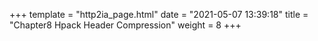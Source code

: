 +++
template = "http2ia_page.html"
date = "2021-05-07 13:39:18"
title = "Chapter8 Hpack Header Compression"
weight = 8
+++